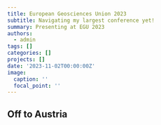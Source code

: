```yaml
---
title: European Geosciences Union 2023
subtitle: Navigating my largest conference yet!
summary: Presenting at EGU 2023
authors:
  - admin
tags: []
categories: []
projects: []
date: '2023-11-02T00:00:00Z'
image:
  caption: ''
  focal_point: ''
---
```



## Off to Austria 


